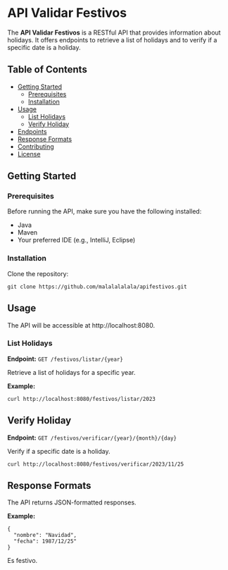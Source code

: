 # API Validar Festivos

The **API Validar Festivos** is a RESTful API that provides information about holidays. It offers endpoints to retrieve a list of holidays and to verify if a specific date is a holiday.

## Table of Contents

- [Getting Started](#getting-started)
  - [Prerequisites](#prerequisites)
  - [Installation](#installation)
- [Usage](#usage)
  - [List Holidays](#list-holidays)
  - [Verify Holiday](#verify-holiday)
- [Endpoints](#endpoints)
- [Response Formats](#response-formats)
- [Contributing](#contributing)
- [License](#license)

## Getting Started

### Prerequisites

Before running the API, make sure you have the following installed:

- Java 
- Maven 
- Your preferred IDE (e.g., IntelliJ, Eclipse)

### Installation

  Clone the repository:

   ```
   git clone https://github.com/malalalalala/apifestivos.git
   ```

## Usage

The API will be accessible at http://localhost:8080.

### List Holidays

**Endpoint:** `GET /festivos/listar/{year}`

Retrieve a list of holidays for a specific year.

**Example:**
```
curl http://localhost:8080/festivos/listar/2023
```

## Verify Holiday

**Endpoint:** `GET /festivos/verificar/{year}/{month}/{day}`

Verify if a specific date is a holiday.

```
curl http://localhost:8080/festivos/verificar/2023/11/25
```

## Response Formats
The API returns JSON-formatted responses.

**Example:**

```
{
  "nombre": "Navidad",
  "fecha": 1987/12/25"
}
```
Es festivo.
```
